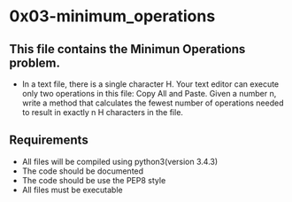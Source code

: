 # 0x03-minimum_operations

## This file contains the Minimun Operations problem.
* In a text file, there is a single character H. Your text editor can execute only two operations in this file: Copy All and Paste. Given a number n, write a method that calculates the fewest number of operations needed to result in exactly n H characters in the file.

## Requirements

* All files will be compiled using python3(version 3.4.3)
* The code should be documented
* The code should be use the PEP8 style
* All files must be executable
